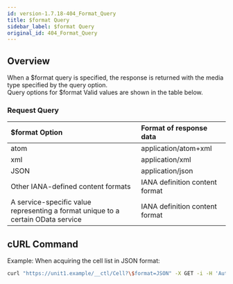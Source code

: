 ```yaml
---
id: version-1.7.18-404_Format_Query
title: $format Query
sidebar_label: $format Query
original_id: 404_Format_Query
---
```


## Overview

When a $format query is specified, the response is returned with the media type specified by the query option.  
Query options for $format Valid values are shown in the table below.

### Request Query

|$format Option|Format of response data|
|:--|:--|
|atom|application/atom+xml|
|xml|application/xml|
|JSON|application/json|
|Other IANA-defined content formats|IANA definition content format|
|A service-specific value representing a format unique to a certain OData service|IANA definition content format|

## cURL Command

Example: When acquiring the cell list in JSON format:

```sh
curl "https://unit1.example/__ctl/Cell?\$format=JSON" -X GET -i -H 'Authorization: Bearer AA~PBDc...(snip)...FrTjA'
```


